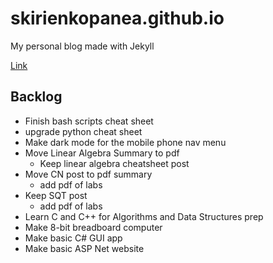 # skirienkopanea.github.io
My personal blog made with Jekyll

[Link](https://skirienkopanea.github.io/)

## Backlog
* Finish bash scripts cheat sheet
* upgrade python cheat sheet
* Make dark mode for the mobile phone nav menu
* Move Linear Algebra Summary to pdf
  * Keep linear algebra cheatsheet post
* Move CN post to pdf summary
  * add pdf of labs
* Keep SQT post
  * add pdf of labs
* Learn C and C++ for Algorithms and Data Structures prep
* Make 8-bit breadboard computer
* Make basic C# GUI app
* Make basic ASP Net website